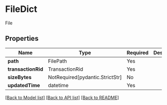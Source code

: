 # FileDict

File

## Properties
| Name | Type | Required | Description |
| ------------ | ------------- | ------------- | ------------- |
**path** | FilePath | Yes |  |
**transactionRid** | TransactionRid | Yes |  |
**sizeBytes** | NotRequired[pydantic.StrictStr] | No |  |
**updatedTime** | datetime | Yes |  |


[[Back to Model list]](../../../../README.md#models-v1-link) [[Back to API list]](../../../../README.md#apis-v1-link) [[Back to README]](../../../../README.md)
